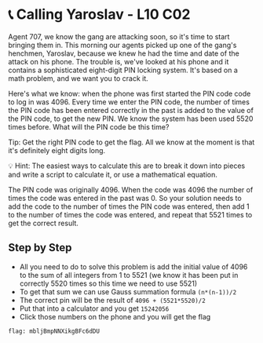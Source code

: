 # 📞 Calling Yaroslav - L10 C02

Agent 707, we know the gang are attacking soon, so it's time to start bringing them in. This morning our agents picked up one of the gang's henchmen, Yaroslav, because we knew he had the time and date of the attack on his phone. The trouble is, we've looked at his phone and it contains a sophisticated eight-digit PIN locking system. It's based on a math problem, and we want you to crack it.

Here's what we know: when the phone was first started the PIN code code to log in was 4096. Every time we enter the PIN code, the number of times the PIN code has been entered correctly in the past is added to the value of the PIN code, to get the new PIN. We know the system has been used 5520 times before. What will the PIN code be this time?

Tip: Get the right PIN code to get the flag. All we know at the moment is that it's definitely eight digits long.

💡 Hint: The easiest ways to calculate this are to break it down into pieces and write a script to calculate it,
   or use a mathematical equation.

The PIN code was originally 4096. When the code was 4096 the number of times the code was entered in the past was 0. So your solution needs to add the code to the number of times the PIN code was entered, then add 1 to the number of times the code was entered, and repeat that 5521 times to get the correct result.

## Step by Step

- All you need to do to solve this problem is add the initial value of 4096 to the sum of all integers from 1 to 5521 (we know it has been put in correctly 5520 times so this time we need to use 5521)
- To get that sum we can use Gauss summation formula `(n*(n-1))/2`
- The correct pin will be the result of `4096 + (5521*5520)/2`
- Put that into a calculator and you get `15242056`
- Click those numbers on the phone and you will get the flag

`flag: mbljBmpNNXikgBFc6dDU`
